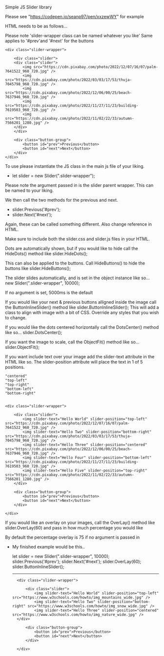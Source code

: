 Simple JS Slider library

Please see "https://codepen.io/seanp97/pen/xxzewWY" for example

HTML needs to be as follows...

Please note 'slider-wrapper class can be named whatever you like'
Same applies to '#prev'and '#next' for the buttons

    <div class="slider-wrapper">

        <div class="slider">
        <div class="slider">
            <img src="https://cdn.pixabay.com/photo/2022/12/07/16/07/palm-7641522_960_720.jpg" />
            <img src="https://cdn.pixabay.com/photo/2022/03/03/17/53/thuja-7045798_960_720.jpg" />
            <img src="https://cdn.pixabay.com/photo/2022/12/06/00/25/beach-7637946_960_720.jpg" />
            <img src="https://cdn.pixabay.com/photo/2022/11/27/11/23/building-7619503_960_720.jpg" />
            <img src="https://cdn.pixabay.com/photo/2022/11/02/22/33/autumn-7566201_1280.jpg" />
        </div>
        </div>

        <div class="button-group">
            <button id="prev">Previous</button>
            <button id="next">Next</button>
        </div>
    </div>


To use please instantiate the JS class in the main js file of your liking.

* let slider = new Slider(".slider-wrapper");    

Please note the argument passed in is the slider parent wrapper. This can be named to your liking.

We then call the two methods for the previous and next.

* slider.Previous('#prev');
* slider.Next('#next');

Again, these can be called something different. Also change reference in HTML.

Make sure to include both the slider.css and slider.js files in your HTML.


Dots are automatically shown, but if you would like to hide call the HideDots() method like slider.HideDots();

This can also be applied to the buttons. Call HideButtons() to hide the buttons like slider.HideButtons();


The slider slides automatically, and is set in the object instance like so... new Slider(".slider-wrapper", 10000);

If no argument is set, 5000ms is the default


If you would like your next & previous buttons alligned inside the image call the ButtonInlineSlider() method like slider.ButtonInlineSlider();
This will add a class to align with image with a bit of CSS. Override any styles that you wish to change.

If you would like the dots centered horizontally call the DotsCenter() method like so... slider.DotsCenter();

If you want the image to scale, call the ObjectFit() method like so... slider.ObjectFit();


If you want include text over your image add the slider-text attribute in the HTML like so. The slider-position attribute will place the text in 1 of 5 positions.

    "centered"
    "top-left"
    "top-right"
    "bottom-left"
    "bottom-right"


    <div class="slider-wrapper">
        
        <div class="slider">
            <img slider-text="Hello World" slider-position="top-left" src="https://cdn.pixabay.com/photo/2022/12/07/16/07/palm-7641522_960_720.jpg" />
            <img slider-text="Hello Two" slider-position="bottom-right" src="https://cdn.pixabay.com/photo/2022/03/03/17/53/thuja-7045798_960_720.jpg" />
            <img slider-text="Hello Three" slider-position="centered" src="https://cdn.pixabay.com/photo/2022/12/06/00/25/beach-7637946_960_720.jpg" />
            <img slider-text="Hello Four" slider-position="bottom-left" src="https://cdn.pixabay.com/photo/2022/11/27/11/23/building-7619503_960_720.jpg" />
            <img slider-text="Hello Five" slider-position="top-right" src="https://cdn.pixabay.com/photo/2022/11/02/22/33/autumn-7566201_1280.jpg" />
        </div>

        <div class="button-group">
            <button id="prev">Previous</button>
            <button id="next">Next</button>
        </div>

    </div>



If you would like an overlay on your images, call the OverLay() method like slider.OverLay(60) and pass in how much percentage you would like


By default the percentage overlay is 75 if no argument is passed in



* My finished example would be this..

    let slider = new Slider(".slider-wrapper", 10000);    
    slider.Previous('#prev');
    slider.Next('#next');
    slider.OverLay(60);
    slider.ButtonInlineSlider();


    ------------------


        <div class="slider-wrapper">
            
            <div class="slider">
                <img slider-text="Hello World" slider-position="top-left" src="https://www.w3schools.com/howto/img_mountains_wide.jpg" />
                <img slider-text="Hello Two" slider-position="bottom-right" src="https://www.w3schools.com/howto/img_snow_wide.jpg" />
                <img slider-text="Hello Three" slider-position="centered" src="https://www.w3schools.com/howto/img_nature_wide.jpg" />
        </div>

            <div class="button-group">
                <button id="prev">Previous</button>
                <button id="next">Next</button>
            </div>

        </div>
